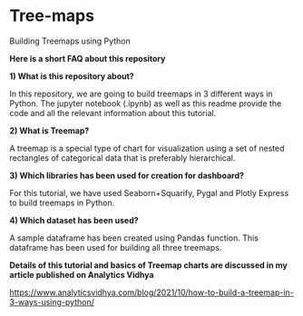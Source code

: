 # Tree-maps
Building Treemaps using Python

**Here is a short FAQ about this repository**

**1) What is this repository about?**

In this repository, we are going to build treemaps in 3 different ways in Python.
The jupyter notebook (.ipynb) as well as this readme provide the code and all the relevant information about this tutorial.

**2) What is Treemap?**

A treemap is a special type of chart for visualization using a set of nested rectangles of categorical data that is preferably hierarchical.

**3) Which libraries has been used for creation for dashboard?**

For this tutorial, we have used Seaborn+Squarify, Pygal and Plotly Express to build treemaps in Python.

**4) Which dataset has been used?**

A sample dataframe has been created using Pandas function. This dataframe has been used for building all three treemaps.

**Details of this tutorial and basics of Treemap charts are discussed in my article published on Analytics Vidhya**

https://www.analyticsvidhya.com/blog/2021/10/how-to-build-a-treemap-in-3-ways-using-python/
